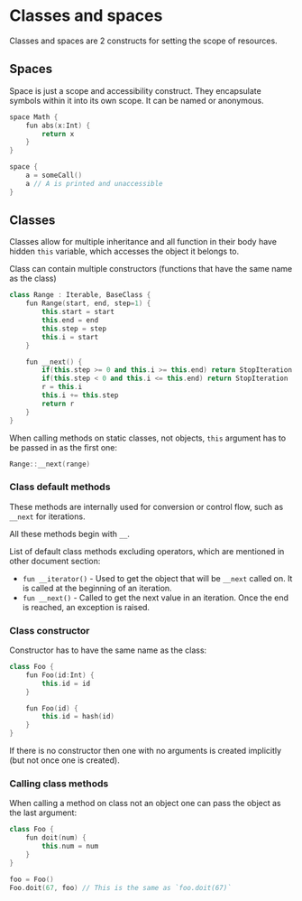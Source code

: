 # Classes and spaces

Classes and spaces are 2 constructs for setting the scope of resources.

## Spaces

Space is just a scope and accessibility construct. They encapsulate symbols 
within it into its own scope. It can be named or anonymous.

```cpp
space Math {
    fun abs(x:Int) {
        return x 
    }
}

space {
    a = someCall()
    a // A is printed and unaccessible
}
```

## Classes 

Classes allow for multiple inheritance and all function in their body have
hidden `this` variable, which accesses the object it belongs to.

Class can contain multiple constructors (functions that have the same name as
the class)

```cpp
class Range : Iterable, BaseClass {
    fun Range(start, end, step=1) {
        this.start = start
        this.end = end
        this.step = step
        this.i = start
    }

    fun __next() {
        if(this.step >= 0 and this.i >= this.end) return StopIteration
        if(this.step < 0 and this.i <= this.end) return StopIteration
        r = this.i
        this.i += this.step
        return r
    }
}
```

When calling methods on static classes, not objects, `this` argument has to be
passed in as the first one:

```cpp
Range::__next(range)
```

### Class default methods

These methods are internally used for conversion or control flow, such as
`__next` for iterations.

All these methods begin with `__`.

List of default class methods excluding operators, which are mentioned in
other document section:

* `fun __iterator()` - Used to get the object that will be `__next` called on.
It is called at the beginning of an iteration.
* `fun __next()` - Called to get the next value in an iteration. Once the end
is reached, an exception is raised.

### Class constructor

Constructor has to have the same name as the class:

```cpp
class Foo {
    fun Foo(id:Int) {
        this.id = id
    }

    fun Foo(id) {
        this.id = hash(id)
    }
}
```

If there is no constructor then one with no arguments is created implicitly (but not once one is created).

### Calling class methods

When calling a method on class not an object one can pass the object as the last argument:

```cpp
class Foo {
    fun doit(num) {
        this.num = num
    }
}

foo = Foo()
Foo.doit(67, foo) // This is the same as `foo.doit(67)`
```